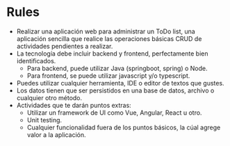 # Rules

- Realizar una aplicación web para administrar un ToDo list, una aplicación sencilla que realice las operaciones básicas CRUD de actividades pendientes a realizar.
- La tecnología debe incluir backend y frontend, perfectamente bien identificados.
  - Para backend, puede utilizar Java (springboot, spring) o Node.
  - Para frontend, se puede utilizar javascript y/o typescript.
- Puedes utilizar cualquier herramienta, IDE o editor de textos que gustes.
- Los datos tienen que ser persistidos en una base de datos, archivo o cualquier otro método.
- Actividades que te darán puntos extras:
  - Utilizar un framework de UI como Vue, Angular, React u otro.
  - Unit testing.
  - Cualquier funcionalidad fuera de los puntos básicos, la cúal agrege valor a la aplicación.
